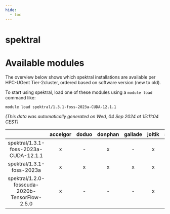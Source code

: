```yaml
---
hide:
  - toc
---
```


spektral
========

# Available modules


The overview below shows which spektral installations are available per HPC-UGent Tier-2cluster, ordered based on software version (new to old).

To start using spektral, load one of these modules using a `module load` command like:

```shell
module load spektral/1.3.1-foss-2023a-CUDA-12.1.1
```

*(This data was automatically generated on Wed, 04 Sep 2024 at 15:11:04 CEST)*  

| |accelgor|doduo|donphan|gallade|joltik|shinx|skitty|
| :---: | :---: | :---: | :---: | :---: | :---: | :---: | :---: |
|spektral/1.3.1-foss-2023a-CUDA-12.1.1|x|-|x|-|x|-|-|
|spektral/1.3.1-foss-2023a|x|x|x|x|x|x|x|
|spektral/1.2.0-fosscuda-2020b-TensorFlow-2.5.0|x|-|-|-|x|-|-|
